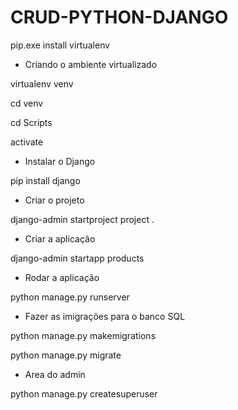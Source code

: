 # CRUD-PYTHON-DJANGO

pip.exe install virtualenv

* Criando o ambiente virtualizado

virtualenv venv

cd venv

cd Scripts

activate

* Instalar o Django

pip install django

* Criar o projeto

django-admin startproject project .

* Criar a aplicação

django-admin startapp products

* Rodar a aplicação

python manage.py runserver

* Fazer as imigrações para o banco SQL

python manage.py makemigrations

python manage.py migrate

* Area do admin

python manage.py createsuperuser
